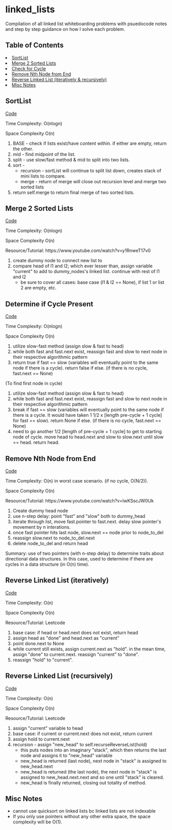 <h1>linked_lists</h1>

Compilation of all linked list whiteboarding problems with psuedocode notes and step by step guidance on how I solve each problem. 

## Table of Contents

<li><a href="#sortlist">SortList</a></li>
<li><a href="#mergesort">Merge 2 Sorted Lists</a></li>
<li><a href="#llist_cycle">Check for Cycle</a></li>
<li><a href="#removenth">Remove Nth Node from End</a></li>
<li><a href="#reverse">Reverse Linked List (iteratively & recursively)</a></li>
<li><a href="#misc">Misc Notes</a></li>
</ul>

<a name="sortlist"></a>
## SortList

<p><a href="https://github.com/njbsanchez/linked_lists/blob/main/sort_linked_list.py">Code</a></p>
<p>Time Complexity: O(nlogn) </p>
<p> Space Complexity O(n)</p>

1) BASE - check if lists exist/have content within. if either are empty, return the other.
2) mid - find midpoint of the list.
3) split - use slow/fast method & mid to split into two lists. 
4) sort -
    - recursion - sortList will continue to split list down, creates stack of mini lists to compare.
    - merge - return of merge will close out recursion level and merge two sorted lists
5) return self.merge to return final merge of two sorted lists.

<a name="mergesort"></a>
## Merge 2 Sorted Lists

<p><a href="https://github.com/njbsanchez/linked_lists/blob/main/merge_lists.py">Code</a></p>
<p> Time Complexity: O(nlogn) </p>
<p> Space Complexity O(n)</p>
<p> Resource/Tutorial: https://www.youtube.com/watch?v=y1RnweT17v0 </p>

1)  create dummy node to connect new list to
2)  compare head of l1 and l2; which ever lesser than, assign variable "current" to add to dummy_nodes's linked list. continue with rest of l1 and l2
    - be sure to cover all cases: base case (l1 & l2 == None), if list 1 or list 2 are empty, etc.

<a name="llist_cycle"></a>
## Determine if Cycle Present

<p><a href="https://github.com/njbsanchez/linked_lists/blob/main/two_pointer.py">Code</a></p>
<p> Time Complexity: O(nlogn) </p>
<p> Space Complexity O(n)</p>

1) utilize slow-fast method (assign slow & fast to head)
2) while both fast and fast.next exist, reassign fast and slow to next node in their respective algorithmic pattern
3) return true if fast == slow (variables will eventually point to the same node if there is a cycle). return false if else. (if there is no cycle, fast.next == None)

(To find first node in cycle)

1) utilize slow-fast method (assign slow & fast to head)
2) while both fast and fast.next exist, reassign fast and slow to next node in their respective algorithmic pattern
3) break if fast == slow (variables will eventually point to the same node if there is a cycle. It would have taken 1 1/2 x [length pre-cycle + 1 cycle] for fast == slow). return None if else. (if there is no cycle, fast.next == None)
4) need to go another 1/2 [length of pre-cycle + 1 cycle] to get to starting node of cycle. move head to head.next and slow to slow.next until slow == head. return head.


<a name="removenth"></a>
## Remove Nth Node from End

<p><a href="https://github.com/njbsanchez/linked_lists/blob/main/remove_nth_from_end.py">Code</a></p>
<p> Time Complexity: O(n) in worst case scenario. (if no cycle, O(N/2)). </p>
<p> Space Complexity O(n)</p>
<p> Resource/Tutorial: https://www.youtube.com/watch?v=IwKSscJW0Uk </p>

1) Create dummy head node
2) use n-step delay: point "fast" and "slow" both to dummy_head
3) iterate through list, move fast.pointer to fast.next. delay slow pointer's movement by n interations.
4) once fast pointer hits last node, slow.next == node prior to node_to_del
5) reassign slow.next to node_to_del.next
6) delete node_to_del and return head

Summary: use of two pointers (with n-step delay) to determine traits about directional data structures. In this case, used to determine if there are cycles in a data structure (in O(n) time).

<a name="reverse"></a>
## Reverse Linked List (iteratively)

<p><a href="https://github.com/njbsanchez/linked_lists/blob/main/reverse.py">Code</a></p>
<p> Time Complexity: O(n)</p>
<p> Space Complexity O(n)</p>
<p> Resource/Tutorial: Leetcode </p>

1) base case: if head or head.next does not exist, return head
2) assign head as "done" and head.next as "current"
3) point done.next to None
4) while current still exists, assign current.next as "hold". in the mean time, assign "done" to current.next. reassign "current" to "done".
5) reassign "hold" to "current". 

## Reverse Linked List (recursively)

<p><a href="https://github.com/njbsanchez/linked_lists/blob/main/reverse.py">Code</a></p>
<p> Time Complexity: O(n)</p>
<p> Space Complexity O(n)</p>
<p> Resource/Tutorial: Leetcode </p>

1) assign "current" variable to head
2) base case: if current or current.next does not exist, return current
3) assign hold to current.next
4) recursion - assign "new_head" to self.recurseReverseList(hold) 
    - this puts nodes into an imaginary "stack", which then returns the last node and assigns it to "new_head" variable
    - new_head is returned (last node), next node in "stack" is assigned to new_head.next
    - new_head is returned (the last node), the next node in "stack" is assigned to new_head.next.next and so one until "stack" is cleared.
    - new_head is finally returned, closing out totality of method.

<a name="misc"></a>
## Misc Notes
- cannot use quicksort on linked lists bc linked lists are not indexable
- If you only use pointers without any other extra space, the space complexity will be O(1).
